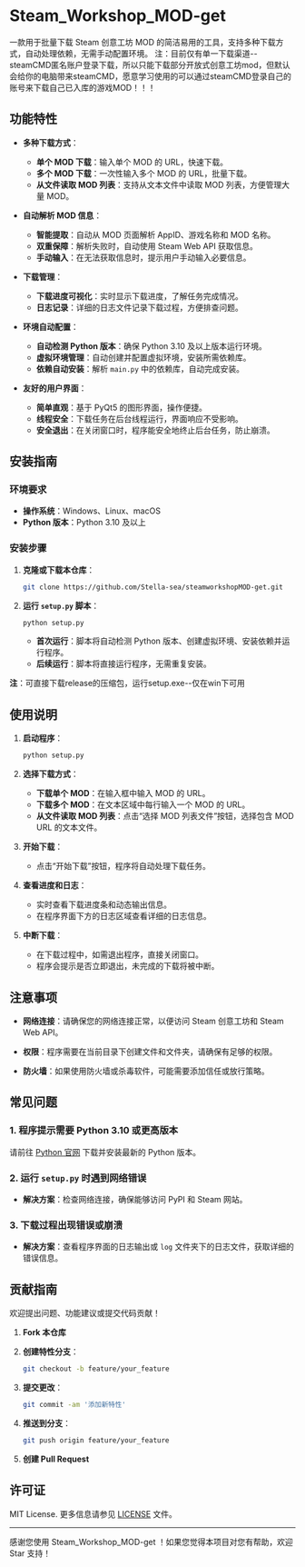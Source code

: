 # Steam_Workshop_MOD-get

一款用于批量下载 Steam 创意工坊 MOD 的简洁易用的工具，支持多种下载方式，自动处理依赖，无需手动配置环境。
注：目前仅有单一下载渠道--steamCMD匿名账户登录下载，所以只能下载部分开放式创意工坊mod，但默认会给你的电脑带来steamCMD，愿意学习使用的可以通过steamCMD登录自己的账号来下载自己已入库的游戏MOD！！！

## 功能特性

- **多种下载方式**：
  - **单个 MOD 下载**：输入单个 MOD 的 URL，快速下载。
  - **多个 MOD 下载**：一次性输入多个 MOD 的 URL，批量下载。
  - **从文件读取 MOD 列表**：支持从文本文件中读取 MOD 列表，方便管理大量 MOD。

- **自动解析 MOD 信息**：
  - **智能提取**：自动从 MOD 页面解析 AppID、游戏名称和 MOD 名称。
  - **双重保障**：解析失败时，自动使用 Steam Web API 获取信息。
  - **手动输入**：在无法获取信息时，提示用户手动输入必要信息。

- **下载管理**：
  - **下载进度可视化**：实时显示下载进度，了解任务完成情况。
  - **日志记录**：详细的日志文件记录下载过程，方便排查问题。

- **环境自动配置**：
  - **自动检测 Python 版本**：确保 Python 3.10 及以上版本运行环境。
  - **虚拟环境管理**：自动创建并配置虚拟环境，安装所需依赖库。
  - **依赖自动安装**：解析 `main.py` 中的依赖库，自动完成安装。

- **友好的用户界面**：
  - **简单直观**：基于 PyQt5 的图形界面，操作便捷。
  - **线程安全**：下载任务在后台线程运行，界面响应不受影响。
  - **安全退出**：在关闭窗口时，程序能安全地终止后台任务，防止崩溃。

## 安装指南

### 环境要求

- **操作系统**：Windows、Linux、macOS
- **Python 版本**：Python 3.10 及以上

### 安装步骤

1. **克隆或下载本仓库**：

   ```bash
   git clone https://github.com/Stella-sea/steamworkshopMOD-get.git
   ```

2. **运行 `setup.py` 脚本**：

   ```bash
   python setup.py
   ```

   - **首次运行**：脚本将自动检测 Python 版本、创建虚拟环境、安装依赖并运行程序。
   - **后续运行**：脚本将直接运行程序，无需重复安装。

**注**：可直接下载release的压缩包，运行setup.exe--仅在win下可用

## 使用说明

1. **启动程序**：

   ```bash
   python setup.py
   ```

2. **选择下载方式**：

   - **下载单个 MOD**：在输入框中输入 MOD 的 URL。
   - **下载多个 MOD**：在文本区域中每行输入一个 MOD 的 URL。
   - **从文件读取 MOD 列表**：点击“选择 MOD 列表文件”按钮，选择包含 MOD URL 的文本文件。

3. **开始下载**：

   - 点击“开始下载”按钮，程序将自动处理下载任务。

4. **查看进度和日志**：

   - 实时查看下载进度条和动态输出信息。
   - 在程序界面下方的日志区域查看详细的日志信息。

5. **中断下载**：

   - 在下载过程中，如需退出程序，直接关闭窗口。
   - 程序会提示是否立即退出，未完成的下载将被中断。

## 注意事项

- **网络连接**：请确保您的网络连接正常，以便访问 Steam 创意工坊和 Steam Web API。

- **权限**：程序需要在当前目录下创建文件和文件夹，请确保有足够的权限。

- **防火墙**：如果使用防火墙或杀毒软件，可能需要添加信任或放行策略。

## 常见问题

### 1. 程序提示需要 Python 3.10 或更高版本

请前往 [Python 官网](https://www.python.org/downloads/) 下载并安装最新的 Python 版本。

### 2. 运行 `setup.py` 时遇到网络错误

- **解决方案**：检查网络连接，确保能够访问 PyPI 和 Steam 网站。

### 3. 下载过程出现错误或崩溃

- **解决方案**：查看程序界面的日志输出或 `log` 文件夹下的日志文件，获取详细的错误信息。

## 贡献指南

欢迎提出问题、功能建议或提交代码贡献！

1. **Fork 本仓库**

2. **创建特性分支**：

   ```bash
   git checkout -b feature/your_feature
   ```

3. **提交更改**：

   ```bash
   git commit -am '添加新特性'
   ```

4. **推送到分支**：

   ```bash
   git push origin feature/your_feature
   ```

5. **创建 Pull Request**

## 许可证

MIT License. 更多信息请参见 [LICENSE](LICENSE) 文件。

---

感谢您使用 Steam_Workshop_MOD-get ！如果您觉得本项目对您有帮助，欢迎 Star 支持！
